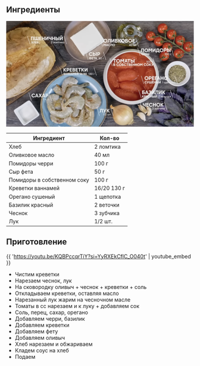 ## Ингредиенты

![](/static/images/recipes/sandwich-shrimps-saganaki.png)

| Ингредиент                  | Кол-во      |
|-----------------------------|-------------|
| Хлеб	                       | 2 ломтика   |
| Оливковое масло	            | 40 мл       |
| Помидоры черри	             | 100 г       |
| Сыр фета                    | 	50 г       |
| Помидоры в собственном соку | 	100 г      |
| Креветки ваннамей           | 16/20	130 г |
| Орегано сушеный	            | 1 щепотка   |
| Базилик красный             | 	2 веточки  |
| Чеснок	                     | 3 зубчика   |
| Лук                         | 	1/2 шт.    |

## Приготовление

{{ 'https://youtu.be/KQBPccqrTiY?si=YyRXEkCflC_O040t' | youtube_embed }}

- Чистим креветки
- Нарезаем чеснок, лук
- На сковородку оливыч + чеснок + креветки + соль
- Откладываем креветки, оставляя масло
- Нарезанный лук жарим на чесночном масле
- Томаты в сс нарезаем и к луку + добавляем сок
- Соль, перец, сахар, орегано
- Добавляем черри, базилик
- Добавляем креветки
- Добавляем фету
- Добавляем оливыч
- Хлеб нарезаем и обжариваем
- Кладем соус на хлеб
- Подаем